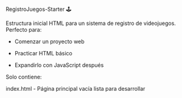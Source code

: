 RegistroJuegos-Starter 🕹️

Estructura inicial HTML para un sistema de registro de videojuegos. Perfecto para:

- Comenzar un proyecto web

- Practicar HTML básico

- Expandirlo con JavaScript después

Solo contiene:

index.html - Página principal vacía lista para desarrollar
